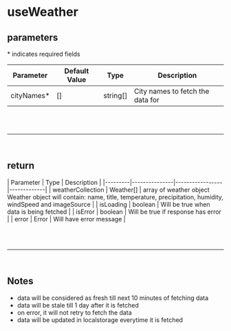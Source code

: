 # useWeather

## parameters

\* indicates required fields

| Parameter | Default Value | Type | Description |
|---------|---------------|-----------------|-------------|
| cityNames* | [] | string[] | City names to fetch the data for |

<br />
<br />

---

<br />

## return

| Parameter | Type | Description |
|---------|---------------|-----------------|-------------|
| weatherCollection | Weather[] | array of weather object <br /> Weather object will contain: name, title, temperature, precipitation, humidity, windSpeed and imageSource |
| isLoading | boolean | Will be true when data is being fetched |
| isError | boolean | Will be true if response has error |
| error | Error | Will have error message |

<br />
<br />

---

<br />

## Notes

 - data will be considered as fresh till next 10 minutes of fetching data
 - data will be stale till 1 day after it is fetched
 - on error, it will not retry to fetch the data
 - data will be updated in localstorage everytime it is fetched

